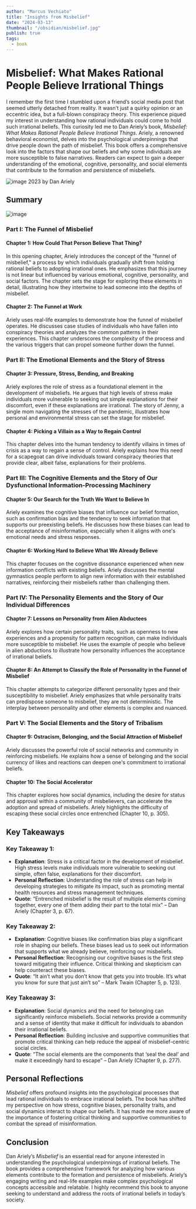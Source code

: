 ```yaml
---
author: "Marcus Vechiato"
title: "Insights from Misbelief"
date: "2024-03-13"
thumbnail: "/obsidian/misbelief.jpg"
publish: true
tags: 
  - book
--- 
```


# **Misbelief: What Makes Rational People Believe Irrational Things**

I remember the first time I stumbled upon a friend’s social media post that seemed utterly detached from reality. It wasn’t just a quirky opinion or an eccentric idea, but a full-blown conspiracy theory. This experience piqued my interest in understanding how rational individuals could come to hold such irrational beliefs. This curiosity led me to Dan Ariely’s book, *Misbelief: What Makes Rational People Believe Irrational Things*. Ariely, a renowned behavioral economist, delves into the psychological underpinnings that drive people down the path of misbelief. This book offers a comprehensive look into the factors that shape our beliefs and why some individuals are more susceptible to false narratives. Readers can expect to gain a deeper understanding of the emotional, cognitive, personality, and social elements that contribute to the formation and persistence of misbeliefs.

![image](/obsidian/misbelief.jpg)
2023 by Dan Ariely

## **Summary**
![image](/obsidian/mindmap_misbelief.png)
### **Part I: The Funnel of Misbelief**

#### **Chapter 1: How Could That Person Believe That Thing?**
In this opening chapter, Ariely introduces the concept of the "funnel of misbelief," a process by which individuals gradually shift from holding rational beliefs to adopting irrational ones. He emphasizes that this journey is not linear but influenced by various emotional, cognitive, personality, and social factors. The chapter sets the stage for exploring these elements in detail, illustrating how they intertwine to lead someone into the depths of misbelief.

#### **Chapter 2: The Funnel at Work**
Ariely uses real-life examples to demonstrate how the funnel of misbelief operates. He discusses case studies of individuals who have fallen into conspiracy theories and analyzes the common patterns in their experiences. This chapter underscores the complexity of the process and the various triggers that can propel someone further down the funnel.

### **Part II: The Emotional Elements and the Story of Stress**

#### **Chapter 3: Pressure, Stress, Bending, and Breaking**
Ariely explores the role of stress as a foundational element in the development of misbeliefs. He argues that high levels of stress make individuals more vulnerable to seeking out simple explanations for their discomfort, even if these explanations are irrational. The story of Jenny, a single mom navigating the stresses of the pandemic, illustrates how personal and environmental stress can set the stage for misbelief.

#### **Chapter 4: Picking a Villain as a Way to Regain Control**
This chapter delves into the human tendency to identify villains in times of crisis as a way to regain a sense of control. Ariely explains how this need for a scapegoat can drive individuals toward conspiracy theories that provide clear, albeit false, explanations for their problems.

### **Part III: The Cognitive Elements and the Story of Our Dysfunctional Information-Processing Machinery**

#### **Chapter 5: Our Search for the Truth We Want to Believe In**
Ariely examines the cognitive biases that influence our belief formation, such as confirmation bias and the tendency to seek information that supports our preexisting beliefs. He discusses how these biases can lead to the acceptance of misinformation, especially when it aligns with one's emotional needs and stress responses.

#### **Chapter 6: Working Hard to Believe What We Already Believe**
This chapter focuses on the cognitive dissonance experienced when new information conflicts with existing beliefs. Ariely discusses the mental gymnastics people perform to align new information with their established narratives, reinforcing their misbeliefs rather than challenging them.

### **Part IV: The Personality Elements and the Story of Our Individual Differences**

#### **Chapter 7: Lessons on Personality from Alien Abductees**
Ariely explores how certain personality traits, such as openness to new experiences and a propensity for pattern recognition, can make individuals more susceptible to misbelief. He uses the example of people who believe in alien abductions to illustrate how personality influences the acceptance of irrational beliefs.

#### **Chapter 8: An Attempt to Classify the Role of Personality in the Funnel of Misbelief**
This chapter attempts to categorize different personality types and their susceptibility to misbelief. Ariely emphasizes that while personality traits can predispose someone to misbelief, they are not deterministic. The interplay between personality and other elements is complex and nuanced.

### **Part V: The Social Elements and the Story of Tribalism**

#### **Chapter 9: Ostracism, Belonging, and the Social Attraction of Misbelief**
Ariely discusses the powerful role of social networks and community in reinforcing misbeliefs. He explains how a sense of belonging and the social currency of likes and reactions can deepen one's commitment to irrational beliefs.

#### **Chapter 10: The Social Accelerator**
This chapter explores how social dynamics, including the desire for status and approval within a community of misbelievers, can accelerate the adoption and spread of misbeliefs. Ariely highlights the difficulty of escaping these social circles once entrenched (Chapter 10, p. 305).

## **Key Takeaways**

### **Key Takeaway 1:**
- **Explanation**: Stress is a critical factor in the development of misbelief. High stress levels make individuals more vulnerable to seeking out simple, often false, explanations for their discomfort.
- **Personal Reflection**: Understanding the role of stress can help in developing strategies to mitigate its impact, such as promoting mental health resources and stress management techniques.
- **Quote**: “Entrenched misbelief is the result of multiple elements coming together, every one of them adding their part to the total mix” – Dan Ariely (Chapter 3, p. 67).

### **Key Takeaway 2:**
- **Explanation**: Cognitive biases like confirmation bias play a significant role in shaping our beliefs. These biases lead us to seek out information that supports what we already believe, reinforcing our misbeliefs.
- **Personal Reflection**: Recognising our cognitive biases is the first step toward mitigating their influence. Critical thinking and skepticism can help counteract these biases.
- **Quote**: “It ain’t what you don’t know that gets you into trouble. It’s what you know for sure that just ain’t so” – Mark Twain (Chapter 5, p. 123).

### **Key Takeaway 3:**
- **Explanation**: Social dynamics and the need for belonging can significantly reinforce misbeliefs. Social networks provide a community and a sense of identity that make it difficult for individuals to abandon their irrational beliefs.
- **Personal Reflection**: Building inclusive and supportive communities that promote critical thinking can help reduce the appeal of misbelief-centric social circles.
- **Quote**: “The social elements are the components that ‘seal the deal’ and make it exceedingly hard to escape” – Dan Ariely (Chapter 9, p. 277).

## **Personal Reflections**
*Misbelief* offers profound insights into the psychological processes that lead rational individuals to embrace irrational beliefs. The book has shifted my perspective on how stress, cognitive biases, personality traits, and social dynamics interact to shape our beliefs. It has made me more aware of the importance of fostering critical thinking and supportive communities to combat the spread of misinformation. 

## **Conclusion**
Dan Ariely’s *Misbelief* is an essential read for anyone interested in understanding the psychological underpinnings of irrational beliefs. The book provides a comprehensive framework for analyzing how various elements contribute to the formation and persistence of misbeliefs. Ariely’s engaging writing and real-life examples make complex psychological concepts accessible and relatable. I highly recommend this book to anyone seeking to understand and address the roots of irrational beliefs in today’s society.

